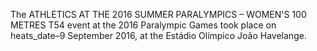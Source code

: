 The ATHLETICS AT THE 2016 SUMMER PARALYMPICS – WOMEN'S 100 METRES T54 event at the 2016 Paralympic Games took place on heats_date–9 September 2016, at the Estádio Olímpico João Havelange.
